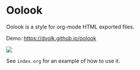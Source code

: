 # Oolook

Oolook is a style for org-mode HTML exported files.

Demo: https://dvolk.github.io/oolook

<img src="https://i.imgur.com/jB9vnLP.png"/>

See `index.org` for an example of how to use it.
